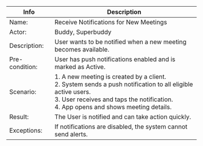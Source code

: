 | Info           | Description                                                                                                                                                                                                   |
| -------------- | ------------------------------------------------------------------------------------------------------------------------------------------------------------------------------------------------------------- |
| Name:          | Receive Notifications for New Meetings                                                                                                                                                                        |
| Actor:         | Buddy, Superbuddy                                                                                                                                                                                                          |
| Description:   | User wants to be notified when a new meeting becomes available.                                                                                                                                               |
| Pre-condition: | User has push notifications enabled and is marked as Active.                                                                                                                                                  |
| Scenario:      | 1. A new meeting is created by a client. <br> 2. System sends a push notification to all eligible active users. <br> 3. User receives and taps the notification. <br> 4. App opens and shows meeting details. |
| Result:        | The User is notified and can take action quickly.                                                                                                                                                             |
| Exceptions:    | If notifications are disabled, the system cannot send alerts.                                                                                                                                                 |
